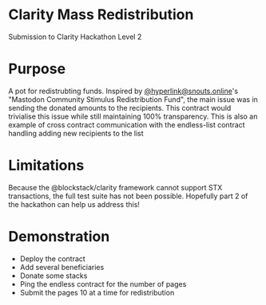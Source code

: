 # Clarity Mass Redistribution
Submission to Clarity Hackathon Level 2

# Purpose
A pot for redistrubting funds. Inspired by [@hyperlink@snouts.online](https://snouts.online/@hyperlink)'s "Mastodon Community Stimulus Redistribution Fund", the main issue was in sending the donated amounts to the recipients. This contract would trivialise this issue while still maintaining 100% transparency.
This is also an example of cross contract communication with the endless-list contract handling adding new recipients to the list

# Limitations
Because the @blockstack/clarity framework cannot support STX transactions, the full test suite has not been possible. Hopefully part 2 of the hackathon can help us address this!

# Demonstration
* Deploy the contract
* Add several beneficiaries
* Donate some stacks
* Ping the endless contract for the number of pages
* Submit the pages 10 at a time for redistribution
